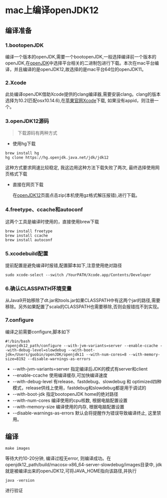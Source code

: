 # mac上编译openJDK12

## 编译准备
### 1.bootopenJDK
编译一个版本的openJDK,需要一个bootopenJDK,一般选择编译前一个版本的openJDK,在[openJDK](https://adoptopenjdk.net/archive.html)中选择平台相关的二进制包进行下载。本次在mac平台编译，并且编译的是openJDK12,故选择的是mac平台64位的openJDK11。
### 2.Xcode
此处编译openJDK借助Xcode提供的clang编译器,需要安装clang。clang的版本选择为10.2(匹配osx10.14.6),在[苹果官网Xcode](https://developer.apple.com/xcode/)下载, 如果没有appid，则注册一个。
### 3.openJDK12源码
> 下载源码有两种方式
  - 使用hg下载  


  ```shell
  brew install hg
  hg clone https://hg.openjdk.java.net/jdk/jdk12
  ```  
  
  这种方式要求网速比较稳定, 我这边用这种方法下载失败了两次, 最终选择使用网页格式下载
  - 直接在网页下载  


    在[openJDK12](https://hg.openjdk.java.net/jdk/jdk12)页面点击zip(本机使用gz格式解压报错),进行下载。

### 4.freetype、ccache和autoconf
这两个工具是编译时使用的，直接使用brew下载  
```shell
brew install freetype
brew install ccache
brew install autoconf
```  
### 5.xcodebuild配置
提前配置是避免编译时报错,配置脚本如下,注意使用绝对路径
```shell
sudo xcode-select --switch /YourPATH/Xcode.app/Contents/Developer
```  
### 6.确认CLASSPATH环境变量
从Java9开始移除了dt.jar和tools.jar如果CLASSPATH中有这两个jar的路径,需要移除。另外如果配置了scala的CLASSPATH也需要移除,否则会报错找不到实现。
### 7.configure
编译之前需要configure,脚本如下
```shell
#!/bin/bash
/openjdk12_path/configure --with-jvm-variants=server --enable-ccache --with-debug-level=slowdebug --with-boot-jdk=/Users/guobin/openJDK/openjdk11 --with-num-cores=8 --with-memory-size=8192 --disable-warnings-as-errors
```  
+ --with-jvm-variants=server 指定编译后JDK的模式有server和client
+ --enable-ccache 使用编译缓存,可加快编译速度
+ --with-debug-level 有release、fastdebug、slowdebug 和 optimized四种模式，release供线上使用，fastdebug和slowdebug都是用于调试的
+ --with-boot-jdk 指定bootopenJDK home的绝对路径
+ --with-num-cores 编译使用的cpu核数, 根据电脑配置设置
+ --with-memory-size 编译使用的内存, 根据电脑配置设置
+ --disable-warnings-as-errors 默认会将提醒作为错误导致编译终止, 这里禁用。  

## 编译  
```shell
make images
```  
等待大约10-20分钟, 编译过程无error, 则编译成功。在openjdk12_path/build/macosx-x86_64-server-slowdebug/images目录中, jdk就是被编译出来的openJDK12,可将JAVA_HOME指向该路径,并执行
```shell
java -version
```  
进行验证

